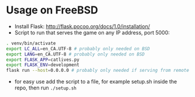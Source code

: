 # Usage on FreeBSD

* Install Flask: http://flask.pocoo.org/docs/1.0/installation/
* Script to run that serves the game on any IP address, port 5000:
```sh
. venv/bin/activate
export LC_ALL=en_CA.UTF-8 # probably only needed on BSD
export LANG=en_CA.UTF-8 # probably only needed on BSD
export FLASK_APP=catlives.py
export FLASK_ENV=development
flask run --host=0.0.0.0 # probably only needed if serving from remote machine
```
*  for easy use add the script to a file, for example setup.sh inside the repo, then run ```./setup.sh```
